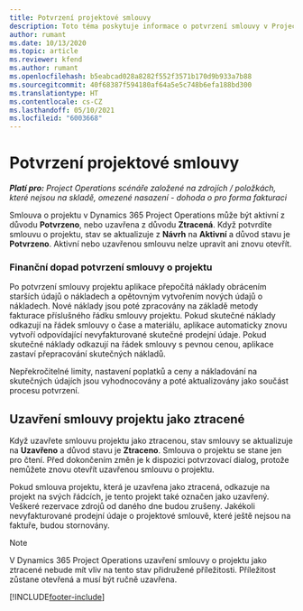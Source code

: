 ```yaml
---
title: Potvrzení projektové smlouvy
description: Toto téma poskytuje informace o potvrzení smlouvy v Project Operations.
author: rumant
ms.date: 10/13/2020
ms.topic: article
ms.reviewer: kfend
ms.author: rumant
ms.openlocfilehash: b5eabcad028a8282f552f3571b170d9b933a7b88
ms.sourcegitcommit: 40f68387f594180af64a5e5c748b6efa188bd300
ms.translationtype: HT
ms.contentlocale: cs-CZ
ms.lasthandoff: 05/10/2021
ms.locfileid: "6003668"
---
```

# <a name="confirm-a-project-contract"></a>Potvrzení projektové smlouvy

_**Platí pro:** Project Operations scénáře založené na zdrojích / položkách, které nejsou na skladě, omezené nasazení - dohoda o pro forma fakturaci_

Smlouva o projektu v Dynamics 365 Project Operations může být aktivní z důvodu **Potvrzeno**, nebo uzavřena z důvodu **Ztracená**. Když potvrdíte smlouvu o projektu, stav se aktualizuje z **Návrh** na **Aktivní** a důvod stavu je **Potvrzeno**. Aktivní nebo uzavřenou smlouvu nelze upravit ani znovu otevřít. 

### <a name="financial-impact-of-confirming-a-project-contract"></a>Finanční dopad potvrzení smlouvy o projektu

Po potvrzení smlouvy projektu aplikace přepočítá náklady obrácením starších údajů o nákladech a opětovným vytvořením nových údajů o nákladech. Nové náklady jsou poté zpracovány na základě metody fakturace příslušného řádku smlouvy projektu. Pokud skutečné náklady odkazují na řádek smlouvy o čase a materiálu, aplikace automaticky znovu vytvoří odpovídající nevyfakturované skutečné prodejní údaje. Pokud skutečné náklady odkazují na řádek smlouvy s pevnou cenou, aplikace zastaví přepracování skutečných nákladů.

Nepřekročitelné limity, nastavení poplatků a ceny a nákladování na skutečných údajích jsou vyhodnocovány a poté aktualizovány jako součást procesu potvrzení.

## <a name="close-a-project-contract-as-lost"></a>Uzavření smlouvy projektu jako ztracené

Když uzavřete smlouvu projektu jako ztracenou, stav smlouvy se aktualizuje na **Uzavřeno** a důvod stavu je **Ztraceno**. Smlouva o projektu se stane jen pro čtení. Před dokončením změn je k dispozici potvrzovací dialog, protože nemůžete znovu otevřít uzavřenou smlouvu o projektu.

Pokud smlouva projektu, která je uzavřena jako ztracená, odkazuje na projekt na svých řádcích, je tento projekt také označen jako uzavřený. Veškeré rezervace zdrojů od daného dne budou zrušeny. Jakékoli nevyfakturované prodejní údaje o projektové smlouvě, které ještě nejsou na faktuře, budou stornovány.

> [!NOTE]
> V Dynamics 365 Project Operations uzavření smlouvy o projektu jako ztracené nebude mít vliv na tento stav přidružené příležitosti. Příležitost zůstane otevřená a musí být ručně uzavřena.


[!INCLUDE[footer-include](../../includes/footer-banner.md)]